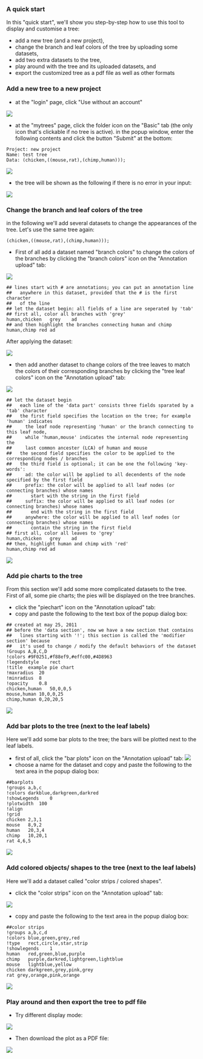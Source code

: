 ### A quick start
In this "quick start", we'll show you step-by-step how to use this tool to display and customise a tree:

* add a new tree (and a new project),
* change the branch and leaf colors of the tree by uploading some datasets,
* add two extra datasets to the tree,
* play around with the tree and its uploaded datasets, and
* export the customized tree as a pdf file as well as other formats

### Add a new tree to a new project
* at the "login" page, click "Use without an account"

![](images/QuickStart_login.png)

* at the "mytrees" page, click the folder icon on the "Basic" tab (the only icon that's clickable if no tree is active). in the popup window, enter the following contents and click the button "Submit" at the bottom:

```
Project: new project
Name: test tree
Data: (chicken,((mouse,rat),(chimp,human)));
```

![](images/QuickStart_add_a_tree.png)

* the tree will be shown as the following if there is no error in your input:

![](images/QuickStart_example_tree.png)

### Change the branch and leaf colors of the tree
in the following we'll add several datasets to change the appearances of the tree.
Let's use the same tree again:

```
(chicken,((mouse,rat),(chimp,human)));
```

* First of all add a dataset named "branch colors" to change the colors of the branches by clicking the "branch colors" icon on the "Annotation upload" tab:

![](images/QuickStart_uploaddata4branchcolor.png)

```
## lines start with # are annotations; you can put an annotation line
##   anywhere in this dataset, provided that the # is the first character
##   of the line
## let the dataset begin: all fields of a line are seperated by 'tab'
## first all, color all branches with 'grey'
human,chicken	grey	ad
## and then highlight the branches connecting human and chimp
human,chimp	red	ad
```

After applying the dataset:

![](images/QuickStart_branch_color_added_quick_start.png)

* then add another dataset to change colors of the tree leaves to match the colors of their corresponding branches by clicking the "tree leaf colors" icon on the "Annotation upload" tab:

![](images/QuickStart_leafcolor_button.png)

```
## let the dataset begin
##   each line of the 'data part' consists three fields sparated by a 'tab' character
##   the first field specifies the location on the tree; for example 'human' indicates
##     the leaf node representing 'human' or the branch connecting to this leaf node,
##     while 'human,mouse' indicates the internal node representing the
##     last common ancester (LCA) of human and mouse
##   the second field specifies the color to be applied to the corresponding nodes / branches
##   the third field is optional; it can be one the following 'key-words':
##     ad: the color will be applied to all decendents of the node specified by the first field
##     prefix: the color will be applied to all leaf nodes (or connecting branches) whose names
##       start with the string in the first field
##     suffix: the color will be applied to all leaf nodes (or connecting branches) whose names
##       end with the string in the first field
##     anywhere: the color will be applied to all leaf nodes (or connecting branches) whose names
##       contain the string in the first field
## first all, color all leaves to 'grey'
human,chicken	grey	ad
## then, highlight human and chimp with 'red'
human,chimp	red	ad
```

![](images/QuickStart_leaf_color_quick_start.png)

### Add pie charts to the tree
From this section we'll add some more complicated datasets to the tree.
First of all, some pie charts; the pies will be displayed on the tree branches.
* click the "piechart" icon on the "Annotation upload" tab:
* copy and paste the following to the text box of the popup dialog box:

```
## created at may 25, 2011
## before the 'data section', now we have a new section that contains
##   lines starting with '!'; this section is called the 'modifier section' because
##   it's used to change / modify the default behaviors of the dataset
!Groups	A,B,C,D
!colors	#9F0251,#f88ef9,#effc00,#4D8963
!legendstyle	rect
!title	example pie chart
!maxradius	20
!minradius	8
!opacity	0.8
chicken,human	50,0,0,5
mouse,human	10,0,0,25
chimp,human	0,20,20,5
```

![](images/QuickStart_piechart_quick_start.png)

### Add bar plots to the tree (next to the leaf labels)
Here we'll add some bar plots to the tree; the bars will be plotted next to the leaf labels.
* first of all, click the "bar plots" icon on the "Annotation upload" tab:
![](images/QuickStart_toolbar_barplot_button.png)
* choose a name for the dataset and copy and paste the following to the text area in the popup dialog box:

```
##barplots
!groups	a,b,c
!colors	darkblue,darkgreen,darkred
!showLegends	0
!plotwidth	100
!align
!grid
chicken	2,3,1
mouse	8,9,2
human	20,3,4
chimp	10,20,1
rat	4,6,5
```

![](images/QuickStart_barplot_quick_start.png)

### Add colored objects/ shapes to the tree (next to the leaf labels)
Here we'll add a dataset called "color strips / colored shapes".
* click the "color strips" icon on the "Annotation upload" tab:

![](images/QuickStart_toolbar_colorstrips_shapes.png)

* copy and paste the following to the text area in the popup dialog box:

```
##color strips
!groups	a,b,c,d
!colors	blue,green,grey,red
!type	rect,circle,star,strip
!showlegends	1
human	red,green,blue,purple
chimp	purple,darkred,lightgreen,lightblue
mouse	lightblue,yellow
chicken	darkgreen,grey,pink,grey
rat	grey,orange,pink,orange
```

![](images/QuickStart_colored_strips_quick_start.png)

### Play around and then export the tree to pdf file
* Try different display mode:

![](images/QuickStart_circular_mode_quick_start.png)

* Then download the plot as a PDF file:

![](images/QuickStart_toolbar_export2pdf.png)
